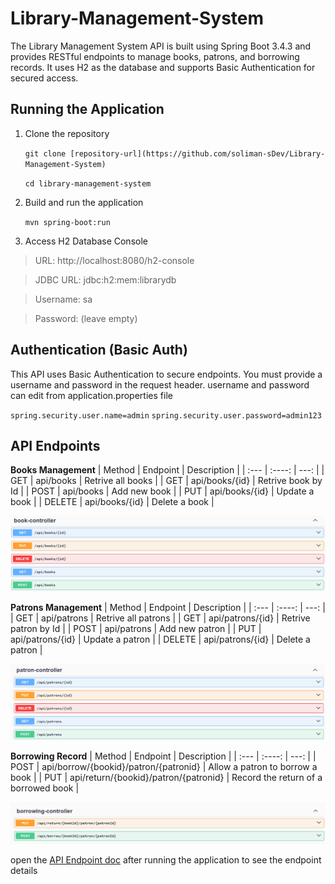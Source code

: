 # Library-Management-System
The Library Management System API is built using Spring Boot 3.4.3 and provides RESTful endpoints to manage books, patrons, and borrowing records. It uses H2 as the database and supports Basic Authentication for secured access.

## Running the Application

1. Clone the repository

    `git clone [repository-url](https://github.com/soliman-sDev/Library-Management-System)`

    `cd library-management-system`

3. Build and run the application

    `mvn spring-boot:run`

5. Access H2 Database Console
   
  > URL: http://localhost:8080/h2-console

  > JDBC URL: jdbc:h2:mem:librarydb

  > Username: sa

  > Password: (leave empty)

## Authentication (Basic Auth)
This API uses Basic Authentication to secure endpoints. You must provide a username and password in the request header.
username and password can edit from application.properties file

`spring.security.user.name=admin`
`spring.security.user.password=admin123`

## API Endpoints
**Books Management**
| Method      | Endpoint | Description     |
| :---        |    :----:   |          ---: |
| GET      | api/books       | Retrive all books   |
| GET   | api/books/{id}        | Retrive book by Id      |
| POST      | api/books       | Add new book   |
| PUT   | api/books/{id}        | Update a book      |
| DELETE   | api/books/{id}        | Delete a book      |

![books](books.png)

**Patrons Management**
| Method      | Endpoint | Description     |
| :---        |    :----:   |          ---: |
| GET      | api/patrons       | Retrive all patrons   |
| GET   | api/patrons/{id}        | Retrive patron by Id      |
| POST      | api/patrons       | Add new patron   |
| PUT   | api/patrons/{id}        | Update a patron      |
| DELETE   | api/patrons/{id}        | Delete a patron      |

![patrons](patrons.png)

**Borrowing Record**
| Method      | Endpoint | Description     |
| :---        |    :----:   |          ---: |
| POST      | api/borrow/{bookid}/patron/{patronid}       | Allow a patron to borrow a book   |
| PUT   |  api/return/{bookid}/patron/{patronid}       | Record the return of a borrowed book      |

![Borrowing](borrowing.png)

open the [API Endpoint doc](http://localhost:8080/swagger-ui/index.html) after running the application to see the endpoint details
